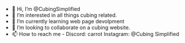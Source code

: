 - 👋 Hi, I’m @CubingSimplified
- 👀 I’m interested in all things cubing related.
- 🌱 I’m currently learning web page devolpment
- 💞️ I’m looking to collaborate on a cubing website.
- 📫 How to reach me - Discord: carrot Instagram: @Cubing Simplified

<!---
CubingSimplified/CubingSimplified is a ✨ special ✨ repository because its `README.md` (this file) appears on your GitHub profile.
You can click the Preview link to take a look at your changes.
--->
